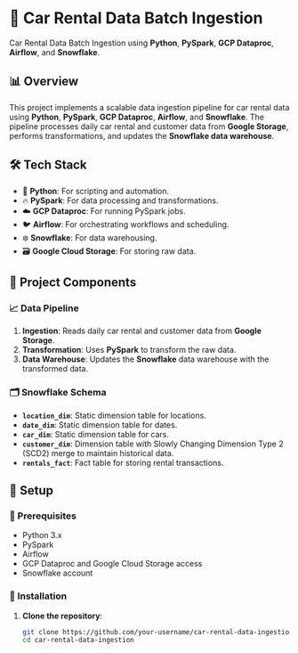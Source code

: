 # 🚗 Car Rental Data Batch Ingestion

Car Rental Data Batch Ingestion using **Python**, **PySpark**, **GCP Dataproc**, **Airflow**, and **Snowflake**.

## 📊 Overview

This project implements a scalable data ingestion pipeline for car rental data using **Python**, **PySpark**, **GCP Dataproc**, **Airflow**, and **Snowflake**. The pipeline processes daily car rental and customer data from **Google Storage**, performs transformations, and updates the **Snowflake data warehouse**.

## 🛠️ Tech Stack

- 🐍 **Python**: For scripting and automation.
- 🔥 **PySpark**: For data processing and transformations.
- ☁️ **GCP Dataproc**: For running PySpark jobs.
- 🐦 **Airflow**: For orchestrating workflows and scheduling.
- ❄️ **Snowflake**: For data warehousing.
- 🗃️ **Google Cloud Storage**: For storing raw data.

## 🔄 Project Components

### 📈 Data Pipeline

1. **Ingestion**: Reads daily car rental and customer data from **Google Storage**.
2. **Transformation**: Uses **PySpark** to transform the raw data.
3. **Data Warehouse**: Updates the **Snowflake** data warehouse with the transformed data.

### 🗂️ Snowflake Schema

- **`location_dim`**: Static dimension table for locations.
- **`date_dim`**: Static dimension table for dates.
- **`car_dim`**: Static dimension table for cars.
- **`customer_dim`**: Dimension table with Slowly Changing Dimension Type 2 (SCD2) merge to maintain historical data.
- **`rentals_fact`**: Fact table for storing rental transactions.

## 🚀 Setup

### 🔧 Prerequisites

- Python 3.x
- PySpark
- Airflow
- GCP Dataproc and Google Cloud Storage access
- Snowflake account

### 📝 Installation

1. **Clone the repository**:
   ```bash
   git clone https://github.com/your-username/car-rental-data-ingestion.git
   cd car-rental-data-ingestion
